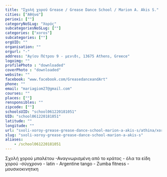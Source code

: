 ```yaml
---
title: "Σχολή χορού Grease / Grease Dance School / Marion A. Akis S."
cities: ["Αθήνα"]
perioxi: [""]
categoryNoSLug: "Χορός"
subcategoriesNoSLug: [""]
categories: ["xoros"]
subcategories: [""]
orgUID: ""
organisation: ""
orgurl: "-"
address: "Αγίου Πέτρου 9 - μενιδι, 13675 Athens, Greece"
logoimg: ""
profilePhoto : "downloaded"
coverPhoto : "downloaded"
website: ""
facebook: "www.facebook.com/GreasedanceandArt"
phone: ""
email: "mariagiom27@gmail.com"
courses: ""
places: [""]
rensponsibles: ""
zipcode: [""]
schoolsUID: "school061220181051"
UID: "school061220181051"
latitude: ""
longitude: ""
url: "sxoli-xoroy-grease-grease-dance-school-marion-a-akis-s/athina/xoros/"
slug: "sxoli-xoroy-grease-grease-dance-school-marion-a-akis-s"
aliases:
    - /school061220181051
---
```





Σχολή χορού μπαλέτου -Αναγνωρισμένη από το κράτος - όλα τα είδη χορού -σύγχρονο - latin - Argentine tango - Zumba fitness - μουσικοκινητικη